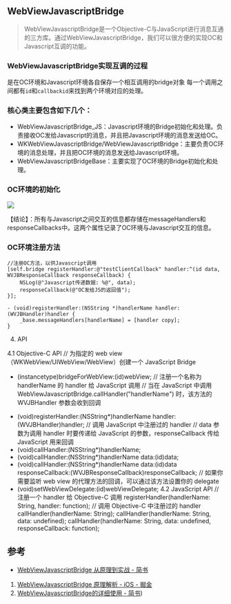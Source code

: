 ## WebViewJavascriptBridge

> WebViewJavascriptBridge是一个Objective-C与JavaScript进行消息互通的三方库。通过WebViewJavascriptBridge，我们可以很方便的实现OC和Javascript互调的功能。

### WebViewJavascriptBridge实现互调的过程

是在OC环境和Javascript环境各自保存一个相互调用的bridge对象
每一个调用之间都有`id`和`callbackid`来找到两个环境对应的处理。

### 核心类主要包含如下几个：

* WebViewJavascriptBridge_JS：Javascript环境的Bridge初始化和处理。负责接收OC发给Javascript的消息，并且把Javascript环境的消息发送给OC。
* WKWebViewJavascriptBridge/WebViewJavascriptBridge：主要负责OC环境的消息处理，并且把OC环境的消息发送给Javascript环境。
* WebViewJavascriptBridgeBase：主要实现了OC环境的Bridge初始化和处理。

### OC环境的初始化

![](https://pic-mike.oss-cn-hongkong.aliyuncs.com/Blog/20190215154647.png)

【结论】：所有与Javascript之间交互的信息都存储在messageHandlers和responseCallbacks中。这两个属性记录了OC环境与Javascript交互的信息。


### OC环境注册方法

```objc
//注册OC方法，以供Javascript调用
[self.bridge registerHandler:@"testClientCallback" handler:^(id data, WVJBResponseCallback responseCallback) {
    NSLog(@"Javascript传递数据: %@", data);
    responseCallback(@"OC发给JS的返回值");
}];

- (void)registerHandler:(NSString *)handlerName handler:(WVJBHandler)handler {
    _base.messageHandlers[handlerName] = [handler copy];
}
```




4. API


4.1 Objective-C API
// 为指定的 web view （WKWebView/UIWebView/WebView）创建一个 JavaScript Bridge 
+ (instancetype)bridgeForWebView:(id)webView;
// 注册一个名称为 handlerName 的 handler 给 JavaScript 调用
// 当在 JavaScript  中调用 WebViewJavascriptBridge.callHandler("handlerName")  时，该方法的 WVJBHandler 参数会收到回调
- (void)registerHandler:(NSString*)handlerName handler:(WVJBHandler)handler;
// 调用 JavaScript 中注册过的 handler
// data 参数为调用 handler 时要传递给 JavaScript 的参数，responseCallback 传给 JavaScript 用来回调
- (void)callHandler:(NSString*)handlerName;
- (void)callHandler:(NSString*)handlerName data:(id)data;
- (void)callHandler:(NSString*)handlerName data:(id)data responseCallback:(WVJBResponseCallback)responseCallback;
// 如果你需要监听 web view 的代理方法的回调，可以通过该方法设置你的 delegate
- (void)setWebViewDelegate:(id)webViewDelegate;
4.2 JavaScript API
// 注册一个  handler 给 Objective-C 调用
registerHandler(handlerName: String, handler: function);
// 调用 Objective-C 中注册过的 handler
callHandler(handlerName: String);
callHandler(handlerName: String, data: undefined);
callHandler(handlerName: String, data: undefined, responseCallback: function);


## 参考

* [WebViewJavascriptBridge 从原理到实战 - 简书](https://www.jianshu.com/p/6f34903be630)
1. [WebViewJavascriptBridge 原理解析 - iOS - 掘金](https://juejin.im/entry/58e4a76a44d904006d2a7778#OC%E5%8F%91%E6%B6%88%E6%81%AF%E7%BB%99WEB)
2. [WebViewJavascriptBridge的详细使用 - 简书](https://www.jianshu.com/p/ba6358b1eec3))